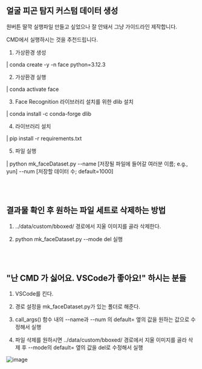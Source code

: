 ## 얼굴 피곤 탐지 커스텀 데이터 생성

원버튼 딸깍 실행파일 만들고 싶었으나 잘 안돼서 그냥 가이드라인 제작합니다.

CMD에서 실행하시는 것을 추천드립니다.

1. 가상환경 생성

| conda create -y -n face python=3.12.3

2. 가상환경 실행

| conda activate face

3. Face Recognition 라이브러리 설치를 위한 dlib 설치

| conda install -c conda-forge dlib

4. 라이브러리 설치

| pip install -r requirements.txt

5. 파일 실행

| python mk_faceDataset.py --name [저장될 파일에 들어갈 여러분 이름; e.g., yun] --num [저장할 데이터 수; default=1000]


<br/>

<br/>

## 결과물 확인 후 원하는 파일 세트로 삭제하는 방법

1. ../data/custom/bboxed/ 경로에서 지울 이미지를 골라 삭제한다.

2. python mk_faceDataset.py --mode del 실행



<br/>

<br/>

## "난 CMD 가 싫어요. VSCode가 좋아요!" 하시는 분들

1. VSCode를 킨다.

2. 경로 설정을 mk_faceDataset.py가 있는 폴더로 해준다.

3. call_args() 함수 내의 --name과 --num 의 default= 옆의 값을 원하는 값으로 수정해서 실행

4. 파일 삭제를 원하시면 ../data/custom/bboxed/ 경로에서 지울 이미지를 골라 삭제 후 --mode의 default= 옆의 값을 del로 수정해서 실행

![image](./call_args.PNG)
